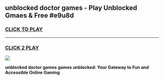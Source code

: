 
## unblocked doctor games - Play Unblocked Gmaes & Free #e9u8d
<h3>
<a href="https://premium.freeplayer.one?title=unblocked_doctor_games&ref=03M">CLICK TO PLAY</a></h3>
<hr>

<h3>
<a href="https://premium.freeplayer.one?title=unblocked_doctor_games&ref=03M">CLICK 2 PLAY</a>
  
</h3>

<a href="https://premium.freeplayer.one?title=unblocked_doctor_games&ref=03M"><img src="https://clearcache.store/games.png"></a>


**unblocked doctor games games unblocked: Your Gateway to Fun and Accessible Online Gaming**
